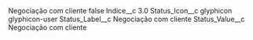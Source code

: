 <?xml version="1.0" encoding="UTF-8"?>
<CustomMetadata xmlns="http://soap.sforce.com/2006/04/metadata" xmlns:xsi="http://www.w3.org/2001/XMLSchema-instance" xmlns:xsd="http://www.w3.org/2001/XMLSchema">
    <label>Negociação com cliente</label>
    <protected>false</protected>
    <values>
        <field>Indice__c</field>
        <value xsi:type="xsd:double">3.0</value>
    </values>
    <values>
        <field>Status_Icon__c</field>
        <value xsi:type="xsd:string">glyphicon glyphicon-user</value>
    </values>
    <values>
        <field>Status_Label__c</field>
        <value xsi:type="xsd:string">Negociação com cliente</value>
    </values>
    <values>
        <field>Status_Value__c</field>
        <value xsi:type="xsd:string">Negociação com cliente</value>
    </values>
</CustomMetadata>
